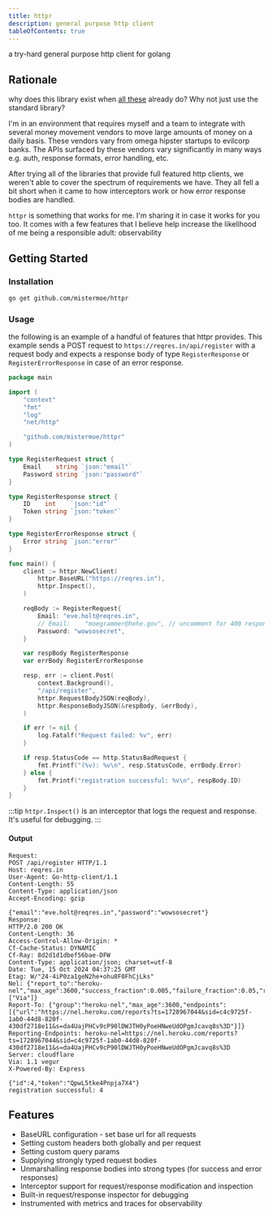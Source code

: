 ```yaml
---
title: httpr
description: general purpose http client
tableOfContents: true
---
```


a try-hard general purpose http client for golang

## Rationale
why does this library exist when [all these](https://awesome-go.com/http-clients/) already do? Why not just use the standard library?

I'm in an environment that requires myself and a team to integrate with several money movement vendors to move large amounts of money on a daily basis. These vendors vary from omega hipster startups to evilcorp banks. The APIs surfaced by these vendors vary significantly in many ways e.g. auth, response formats, error handling, etc. 

After trying all of the libraries that provide full featured http clients, we weren't able to cover the spectrum of requirements we have. They all fell a bit short when it came to how interceptors work or how error response bodies are handled.

`httpr` is something that works for me. I'm sharing it in case it works for you too. It comes with a few features that I believe help increase the likelihood of me being a responsible adult: observability

## Getting Started

### Installation

```bash
go get github.com/mistermoe/httpr
```

### Usage

the following is an example of a handful of features that httpr provides. This example sends a POST request to `https://reqres.in/api/register` with a request body and expects a response body of type `RegisterResponse` or `RegisterErrorResponse` in case of an error response.

```go
package main

import (
	"context"
	"fmt"
	"log"
	"net/http"

	"github.com/mistermoe/httpr"
)

type RegisterRequest struct {
	Email    string `json:"email"`
	Password string `json:"password"`
}

type RegisterResponse struct {
	ID    int    `json:"id"`
	Token string `json:"token"`
}

type RegisterErrorResponse struct {
	Error string `json:"error"`
}

func main() {
	client := httpr.NewClient(
		httpr.BaseURL("https://reqres.in"),
		httpr.Inspect(),
	)

	reqBody := RegisterRequest{
		Email: "eve.holt@reqres.in",
		// Email:    "moegrammer@hehe.gov", // uncomment for 400 response
		Password: "wowsosecret",
	}

	var respBody RegisterResponse
	var errBody RegisterErrorResponse

	resp, err := client.Post(
		context.Background(),
		"/api/register",
		httpr.RequestBodyJSON(reqBody),
		httpr.ResponseBodyJSON(&respBody, &errBody),
	)

	if err != nil {
		log.Fatalf("Request failed: %v", err)
	}

	if resp.StatusCode == http.StatusBadRequest {
		fmt.Printf("(%v): %v\n", resp.StatusCode, errBody.Error)
	} else {
		fmt.Printf("registration successful: %v\n", respBody.ID)
	}
}
```

:::tip
`httpr.Inspect()` is an interceptor that logs the request and response. It's useful for debugging.
:::

#### Output
```
Request:
POST /api/register HTTP/1.1
Host: reqres.in
User-Agent: Go-http-client/1.1
Content-Length: 55
Content-Type: application/json
Accept-Encoding: gzip

{"email":"eve.holt@reqres.in","password":"wowsosecret"}
Response:
HTTP/2.0 200 OK
Content-Length: 36
Access-Control-Allow-Origin: *
Cf-Cache-Status: DYNAMIC
Cf-Ray: 8d2d1d1dbef56bae-DFW
Content-Type: application/json; charset=utf-8
Date: Tue, 15 Oct 2024 04:37:25 GMT
Etag: W/"24-4iP0za1geN2he+ohu8F0FhCjLks"
Nel: {"report_to":"heroku-nel","max_age":3600,"success_fraction":0.005,"failure_fraction":0.05,"response_headers":["Via"]}
Report-To: {"group":"heroku-nel","max_age":3600,"endpoints":[{"url":"https://nel.heroku.com/reports?ts=1728967044&sid=c4c9725f-1ab0-44d8-820f-430df2718e11&s=da4UajPHCv9cP90lDWJTH0yPoeHNweUdOPgmJcavq8s%3D"}]}
Reporting-Endpoints: heroku-nel=https://nel.heroku.com/reports?ts=1728967044&sid=c4c9725f-1ab0-44d8-820f-430df2718e11&s=da4UajPHCv9cP90lDWJTH0yPoeHNweUdOPgmJcavq8s%3D
Server: cloudflare
Via: 1.1 vegur
X-Powered-By: Express

{"id":4,"token":"QpwL5tke4Pnpja7X4"}
registration successful: 4
```

## Features
* BaseURL configuration - set base url for all requests
* Setting custom headers both globally and per request
* Setting custom query params
* Supplying strongly typed request bodies 
* Unmarshalling response bodies into strong types (for success and error responses)
* Interceptor support for request/response modification and inspection
* Built-in request/response inspector for debugging
* Instrumented with metrics and traces for observability